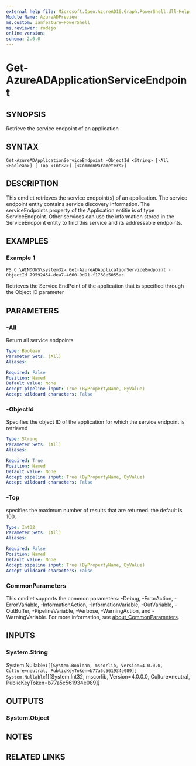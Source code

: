 ```yaml
---
external help file: Microsoft.Open.AzureAD16.Graph.PowerShell.dll-Help.xml
Module Name: AzureADPreview
ms.custom: iamfeature=PowerShell
ms.reviewer: rodejo
online version:
schema: 2.0.0
---
```


# Get-AzureADApplicationServiceEndpoint

## SYNOPSIS
Retrieve the service endpoint of an application

## SYNTAX

```
Get-AzureADApplicationServiceEndpoint -ObjectId <String> [-All <Boolean>] [-Top <Int32>] [<CommonParameters>]
```

## DESCRIPTION
This cmdlet retrieves the service endpoint(s) of an application. The service endpoint entity contains service discovery information. The serviceEndpoints property of the Application entitie is of type ServiceEndpoint. Other services can use the information stored in the ServiceEndpoint entity to find this service and its addressable endpoints. 

## EXAMPLES

### Example 1
```
PS C:\WINDOWS\system32> Get-AzureADApplicationServiceEndpoint -ObjectId 79592454-dea7-4660-9d91-f1768e5055ac
```

Retrieves the Service EndPoint of the application that is specified through the Object ID parameter

## PARAMETERS

### -All
Return all service endpoints 

```yaml
Type: Boolean
Parameter Sets: (All)
Aliases:

Required: False
Position: Named
Default value: None
Accept pipeline input: True (ByPropertyName, ByValue)
Accept wildcard characters: False
```

### -ObjectId
Specifies the object ID of the application for which the service endpoint is retrieved

```yaml
Type: String
Parameter Sets: (All)
Aliases:

Required: True
Position: Named
Default value: None
Accept pipeline input: True (ByPropertyName, ByValue)
Accept wildcard characters: False
```

### -Top
specifies the maximum number of results that are returned. the default is 100.

```yaml
Type: Int32
Parameter Sets: (All)
Aliases:

Required: False
Position: Named
Default value: None
Accept pipeline input: True (ByPropertyName, ByValue)
Accept wildcard characters: False
```

### CommonParameters
This cmdlet supports the common parameters: -Debug, -ErrorAction, -ErrorVariable, -InformationAction, -InformationVariable, -OutVariable, -OutBuffer, -PipelineVariable, -Verbose, -WarningAction, and -WarningVariable. For more information, see [about_CommonParameters](http://go.microsoft.com/fwlink/?LinkID=113216).

## INPUTS

### System.String
System.Nullable`1[[System.Boolean, mscorlib, Version=4.0.0.0, Culture=neutral, PublicKeyToken=b77a5c561934e089]]
System.Nullable`1[[System.Int32, mscorlib, Version=4.0.0.0, Culture=neutral, PublicKeyToken=b77a5c561934e089]]

## OUTPUTS

### System.Object

## NOTES

## RELATED LINKS
